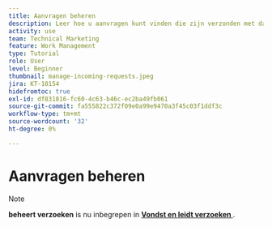 ```yaml
---
title: Aanvragen beheren
description: Leer hoe u aanvragen kunt vinden die zijn verzonden met dashboards, [!UICONTROL Home] , het [!UICONTROL Requests] -gebied of de [!UICONTROL Teams] -pagina in  [!DNL &#x200B; Workfront] .
activity: use
team: Technical Marketing
feature: Work Management
type: Tutorial
role: User
level: Beginner
thumbnail: manage-incoming-requests.jpeg
jira: KT-10154
hidefromtoc: true
exl-id: df831816-fc60-4c63-b46c-ec2ba49fb061
source-git-commit: fa555822c372f09e0a99e9470a3f45c03f1ddf3c
workflow-type: tm+mt
source-wordcount: '32'
ht-degree: 0%

---
```


# Aanvragen beheren

>[!NOTE]
>
>**beheert verzoeken** is nu inbegrepen in **[Vondst en leidt verzoeken ](https://experienceleague.adobe.com/docs/workfront-learn/tutorials-workfront/manage-work/issues-requests/find-requests.html?lang=nl-NL)**.

